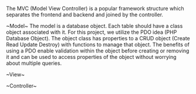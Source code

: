 The MVC (Model View Controller) is a popular framework structure which separates the frontend and backend and joined by the controller.

~Model~
The model is a database object. Each table should have a class object associated with it. For this project, we utilize the PDO idea (PHP Database Object). The object class has properties to a CRUD object (Create Read Update Destroy) with functions to manage that object. The benefits of using a PDO enable validation within the object before creating or removing it and can be used to access properties of the object without worrying about multiple queries.

~View~

~Controller~